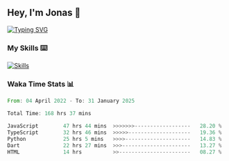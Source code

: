 ## Hey, I'm Jonas 👋

[![Typing SVG](https://readme-typing-svg.demolab.com?font=Fira+Code&pause=1000&width=435&lines=Web+Developer;AI%2FML+Enthusiast)](https://git.io/typing-svg)

### My Skills ⌨️
[![Skills](https://skillicons.dev/icons?i=python,js,ts,mongodb,html,css,figma,discord,github,vscode,notion)](https://github.com/wallnussjonas)

### Waka Time Stats 📊
<!--START_SECTION:waka-->

```rust
From: 04 April 2022 - To: 31 January 2025

Total Time: 168 hrs 37 mins

JavaScript        47 hrs 44 mins  >>>>>>>------------------   28.20 %
TypeScript        32 hrs 46 mins  >>>>>--------------------   19.36 %
Python            25 hrs 5 mins   >>>>---------------------   14.83 %
Dart              22 hrs 27 mins  >>>----------------------   13.27 %
HTML              14 hrs          >>-----------------------   08.27 %
```

<!--END_SECTION:waka-->
